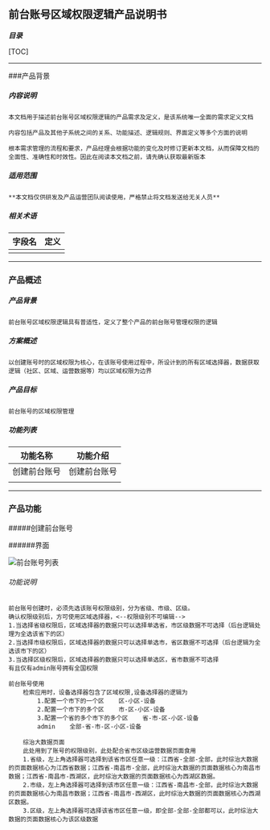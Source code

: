 ## 前台账号区域权限逻辑产品说明书

***目录***

[TOC]

------

###产品背景

##### 内容说明

	本文档用于描述前台账号区域权限逻辑的产品需求及定义，是该系统唯一全面的需求定义文档
	
	内容包括产品及其他子系统之间的关系、功能描述、逻辑规则、界面定义等多个方面的说明
	
	根本需求管理的流程和要求，产品经理会根据功能的变化及时修订更新本文档，从而保障文档的全面性、准确性和时效性。因此在阅读本文档之前，请先确认获取最新版本

##### 适用范围

	**本文档仅供研发及产品运营团队阅读使用，严格禁止将文档发送给无关人员**

##### 相关术语		

| 字段名 | 定义 |
| :----- | ---- |
|        |      |



------

### 产品概述

##### 产品背景

	前台账号区域权限逻辑具有普适性，定义了整个产品的前台账号管理权限的逻辑

##### 方案概述

	以创建账号时的区域权限为核心，在该账号使用过程中，所设计到的所有区域选择器，数据获取逻辑（社区、区域、运营数据等）均以区域权限为边界

##### 产品目标

	前台账号的区域权限管理

##### 功能列表

| 功能名称     | 功能介绍     |
| ------------ | ------------ |
| 创建前台账号 | 创建前台账号 |
|              |              |

------

### 产品功能

#####创建前台账号

######界面

![前台账号列表]()

###### 功能说明

```
前台账号创建时，必须先选该账号权限级别，分为省级、市级、区级。
确认权限级别后，方可使用区域选择器，<--权限级别不可编辑-->
1.当选择省级权限后，区域选择器的数据只可以选择单选省，市区级数据不可选择（后台逻辑处理为全选该省下的区）
2.当选择市级权限后，区域选择器的数据只可以选择单选市，省区数据不可选择（后台逻辑为全选该市下的区）
3.当选择区级权限后，区域选择器的数据只可以选择单选区，省市数据不可选择
有且仅有admin账号拥有全国权限

前台账号使用
	检索应用时，设备选择器包含了区域权限,设备选择器的逻辑为
		1.配置一个市下的一个区    区-小区-设备
		2.配置一个市下的多个区    市-区-小区-设备
		3.配置一个省的多个市下的多个区    省-市-区-小区-设备
		admin    全部-省-市-区-小区-设备
		
	综治大数据页面
	此处用到了账号的权限级别，此处配合省市区级运营数据页面食用
	1.省级，左上角选择器可选择到该省市区任意一级：江西省-全部-全部，此时综治大数据的页面数据核心为江西省数据；江西省-南昌市-全部，此时综治大数据的页面数据核心为南昌市数据；江西省-南昌市-西湖区，此时综治大数据的页面数据核心为西湖区数据。
	2.市级，左上角选择器可选择到该市区任意一级：江西省-南昌市-全部，此时综治大数据的页面数据核心为南昌市数据；江西省-南昌市-西湖区，此时综治大数据的页面数据核心为西湖区数据。
	3.区级，左上角选择器可选择该省市区任意一级，即全部-全部-全部都可以，此时综治大数据的页面数据核心为该区级数据

	


```

